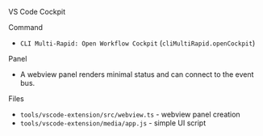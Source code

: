 VS Code Cockpit

Command
- `CLI Multi-Rapid: Open Workflow Cockpit` (`cliMultiRapid.openCockpit`)

Panel
- A webview panel renders minimal status and can connect to the event bus.

Files
- `tools/vscode-extension/src/webview.ts` - webview panel creation
- `tools/vscode-extension/media/app.js` - simple UI script

